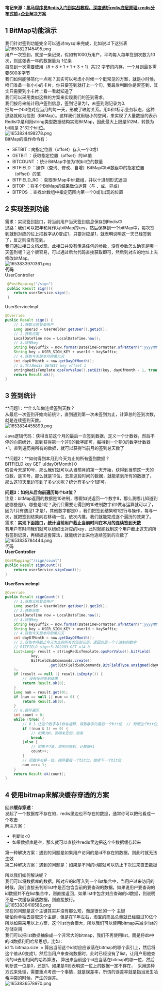 **笔记来源：**[**黑马程序员Redis入门到实战教程，深度透析redis底层原理+redis分布式锁+企业解决方案**](https://www.bilibili.com/video/BV1cr4y1671t/?spm_id_from=333.337.search-card.all.click&vd_source=e8046ccbdc793e09a75eb61fe8e84a30)
## 1 BitMap功能演示
我们针对签到功能完全可以通过mysql来完成，比如说以下这张表<br />![1653823145495.png](https://cdn.nlark.com/yuque/0/2022/png/22334924/1665036238029-0a64b7cf-49b8-4416-ade5-7b60433f71da.png#averageHue=%23f9f8f7&clientId=u94722be3-b773-4&errorMessage=unknown%20error&from=drop&height=219&id=u6dc2a7a5&originHeight=269&originWidth=879&originalType=binary&ratio=1&rotation=0&showTitle=false&size=43912&status=error&style=none&taskId=u82baa3a6-e4b2-4f5a-be24-d69e5ff19f9&title=&width=717)<br />用户一次签到，就是一条记录，假如有1000万用户，平均每人每年签到次数为10次，则这张表一年的数据量为 1亿条<br />每签到一次需要使用（8 + 8 + 1 + 1 + 3 + 1）共22 字节的内存，一个月则最多需要600多字节<br />我们如何能够简化一点呢？其实可以考虑小时候一个挺常见的方案，就是小时候，咱们准备一张小小的卡片，你只要签到就打上一个勾，我最后判断你是否签到，其实只需要到小卡片上看一看就知道了<br />我们可以采用类似这样的方案来实现我们的签到需求。<br />我们按月来统计用户签到信息，签到记录为1，未签到则记录为0.<br />把每一个bit位对应当月的每一天，形成了映射关系。用0和1标示业务状态，这种思路就称为位图（BitMap）。这样我们就用极小的空间，来实现了大量数据的表示<br />Redis中是利用string类型数据结构实现BitMap，因此最大上限是512M，转换为bit则是 2^32个bit位。<br />![1653824498278.png](https://cdn.nlark.com/yuque/0/2022/png/22334924/1665036252837-4b0fe4dc-5802-4935-8835-aa7ea6328981.png#averageHue=%23f8f6f6&clientId=u94722be3-b773-4&errorMessage=unknown%20error&from=drop&id=u7d3d6f9c&originHeight=267&originWidth=1215&originalType=binary&ratio=1&rotation=0&showTitle=false&size=39901&status=error&style=none&taskId=u553cb428-3487-4caf-a63a-08fb8aa8b7a&title=)<br />BitMap的操作命令有：

- SETBIT：向指定位置（offset）存入一个0或1
- GETBIT ：获取指定位置（offset）的bit值
- BITCOUNT ：统计BitMap中值为1的bit位的数量
- BITFIELD ：操作（查询、修改、自增）BitMap中bit数组中的指定位置（offset）的值
- BITFIELD_RO ：获取BitMap中bit数组，并以十进制形式返回
- BITOP ：将多个BitMap的结果做位运算（与 、或、异或）
- BITPOS ：查找bit数组中指定范围内第一个0或1出现的位置
## 2 实现签到功能
需求：实现签到接口，将当前用户当天签到信息保存到Redis中<br />思路：我们可以把年和月作为bitMap的key，然后保存到一个bitMap中，每次签到就到对应的位上把数字从0变成1，只要对应是1，就表明说明这一天已经签到了，反之则没有签到。<br />我们通过接口文档发现，此接口并没有传递任何的参数，没有参数怎么确实是哪一天签到呢？这个很容易，可以通过后台代码直接获取即可，然后到对应的地址上去修改bitMap。<br />![1653833970361.png](https://cdn.nlark.com/yuque/0/2022/png/22334924/1665036358172-7d683082-1232-4049-9bff-470c9762f0d0.png#averageHue=%23e9e2e2&clientId=u94722be3-b773-4&errorMessage=unknown%20error&from=drop&height=422&id=u0a8c7ed6&originHeight=590&originWidth=1184&originalType=binary&ratio=1&rotation=0&showTitle=false&size=212089&status=error&style=none&taskId=u2b9e94ff-d2ed-408b-bb65-137325f592a&title=&width=847)<br />**代码**<br />UserController
```java
 @PostMapping("/sign")
 public Result sign(){
    return userService.sign();
 }
```
UserServiceImpl
```java
@Override
public Result sign() {
    // 1.获取当前登录用户
    Long userId = UserHolder.getUser().getId();
    // 2.获取日期
    LocalDateTime now = LocalDateTime.now();
    // 3.拼接key
    String keySuffix = now.format(DateTimeFormatter.ofPattern(":yyyyMM"));
    String key = USER_SIGN_KEY + userId + keySuffix;
    // 4.获取今天是本月的第几天
    int dayOfMonth = now.getDayOfMonth();
    // 5.写入Redis SETBIT key offset 1
    stringRedisTemplate.opsForValue().setBit(key, dayOfMonth - 1, true);
    return Result.ok();
}
```

## 3 签到统计
**问题1：**什么叫做连续签到天数？<br />从最后一次签到开始向前统计，直到遇到第一次未签到为止，计算总的签到次数，就是连续签到天数。<br />![1653834455899.png](https://cdn.nlark.com/yuque/0/2022/png/22334924/1665036416670-5191bc6d-e268-4082-aaa0-db1662376901.png#averageHue=%23fafafa&clientId=u94722be3-b773-4&errorMessage=unknown%20error&from=drop&id=u0d9fd422&originHeight=100&originWidth=1028&originalType=binary&ratio=1&rotation=0&showTitle=false&size=14836&status=error&style=none&taskId=ud38de6fc-b3f0-4a2f-89df-e19b9547b2a&title=)

Java逻辑代码：获得当前这个月的最后一次签到数据，定义一个计数器，然后不停的向前统计，直到获得第一个非0的数字即可，每得到一个非0的数字计数器+1，直到遍历完所有的数据，就可以获得当前月的签到总天数了

**问题2：**如何得到本月到今天为止的所有签到数据？<br />BITFIELD key GET u[dayOfMonth] 0<br />假设今天是10号，那么我们就可以从当前月的第一天开始，获得到当前这一天的位数，是10号，那么就是10位，去拿这段时间的数据，就能拿到所有的数据了，那么这10天里边签到了多少次呢？统计有多少个1即可。

**问题3：如何从后向前遍历每个bit位？**<br />注意：bitMap返回的数据是10进制，哪假如说返回一个数字8，那么我哪儿知道到底哪些是0，哪些是1呢？我们只需要让得到的10进制数字和1做与运算就可以了，因为1只有遇见1 才是1，其他数字都是0 ，我们把签到结果和1进行与操作，每与一次，就把签到结果向右移动一位，依次内推，我们就能完成逐个遍历的效果了。<br />需求：**实现下面接口，统计当前用户截止当前时间在本月的连续签到天数**<br />有用户有时间我们就可以组织出对应的key，此时就能找到这个用户截止这天的所有签到记录，再根据这套算法，就能统计出来他连续签到的次数了<br />![1653835784444.png](https://cdn.nlark.com/yuque/0/2022/png/22334924/1665036426187-a4d9670c-d28b-48ec-b8b9-c457985f7f04.png#averageHue=%23cbb4b2&clientId=u94722be3-b773-4&errorMessage=unknown%20error&from=drop&height=235&id=u607436e6&originHeight=279&originWidth=665&originalType=binary&ratio=1&rotation=0&showTitle=false&size=50651&status=error&style=none&taskId=ufec360cd-fac4-4ac0-9ef4-e093a019396&title=&width=561)<br />代码<br />**UserController**
```java
@GetMapping("/sign/count")
public Result signCount(){
    return userService.signCount();
}
```

**UserServiceImpl**
```java
@Override
public Result signCount() {
    // 1.获取当前登录用户
    Long userId = UserHolder.getUser().getId();
    // 2.获取日期
    LocalDateTime now = LocalDateTime.now();
    // 3.拼接key
    String keySuffix = now.format(DateTimeFormatter.ofPattern(":yyyyMM"));
    String key = USER_SIGN_KEY + userId + keySuffix;
    // 4.获取今天是本月的第几天
    int dayOfMonth = now.getDayOfMonth();
    // 5.获取本月截止今天为止的所有的签到记录，返回的是一个十进制的数字 
    // BITFIELD sign:5:202203 GET u14 0
    List<Long> result = stringRedisTemplate.opsForValue().bitField(
            key,
            BitFieldSubCommands.create()
                    .get(BitFieldSubCommands.BitFieldType.unsigned(dayOfMonth)).valueAt(0)
    );
    if (result == null || result.isEmpty()) {
        // 没有任何签到结果
        return Result.ok(0);
    }
    Long num = result.get(0);
    if (num == null || num == 0) {
        return Result.ok(0);
    }
    // 6.循环遍历
    int count = 0;
    while (true) {
        // 6.1.让这个数字与1做与运算，得到数字的最后一个bit位  // 判断这个bit位是否为0
        if ((num & 1) == 0) {
            // 如果为0，说明未签到，结束
            break;
        }else {
            // 如果不为0，说明已签到，计数器+1
            count++;
        }
        // 把数字右移一位，抛弃最后一个bit位，继续下一个bit位
        num >>>= 1;
    }
    return Result.ok(count);
}
```

## 4 使用bitmap来解决缓存穿透的方案
回顾**缓存穿透**：<br />发起了一个数据库不存在的，redis里边也不存在的数据，通常你可以把他看成一个攻击<br />解决方案：

-  判断id<0 
-  如果数据库是空，那么就可以直接往redis里边把这个空数据缓存起来 

第一种解决方案：遇到的问题是如果用户访问的是id不存在的数据，则此时就无法生效<br />第二种解决方案：遇到的问题是：如果是不同的id那就可以防止下次过来直击数据

所以我们如何解决呢？<br />我们可以将数据库的数据，所对应的id写入到一个list集合中，当用户过来访问的时候，我们直接去判断list中是否包含当前的要查询的数据，如果说用户要查询的id数据并不在list集合中，则直接返回，如果list中包含对应查询的id数据，则说明不是一次缓存穿透数据，则直接放行。<br />![1653836416586.png](https://cdn.nlark.com/yuque/0/2022/png/22334924/1665036445554-a732970c-5726-428f-bc0c-7946f4ed45c6.png#averageHue=%23f8f8f8&clientId=u94722be3-b773-4&errorMessage=unknown%20error&from=drop&id=ue16811b0&originHeight=326&originWidth=1285&originalType=binary&ratio=1&rotation=0&showTitle=false&size=44480&status=error&style=none&taskId=u8803c0d8-98c7-42f0-b9d5-2d2f3998023&title=)<br />现在的问题是这个主键其实并没有那么短，而是很长的一个 主键<br />哪怕你单独去提取这个主键，但是在11年左右，淘宝的商品总量就已经超过10亿个<br />所以如果采用以上方案，这个list也会很大，所以我们可以使用bitmap来减少list的存储空间<br />我们可以把list数据抽象成一个非常大的bitmap，我们不再使用list，而是将db中的id数据利用哈希思想，比如：<br />id % bitmap.size  = 算出当前这个id对应应该落在bitmap的哪个索引上，然后将这个值从0变成1，然后当用户来查询数据时，此时已经没有了list，让用户用他查询的id去用相同的哈希算法， 算出来当前这个id应当落在bitmap的哪一位，然后判断这一位是0，还是1，如果是0则表明这一位上的数据一定不存在，  采用这种方式来处理，需要重点考虑一个事情，就是误差率，所谓的误差率就是指当发生哈希冲突的时候，产生的误差。<br />![1653836578970.png](https://cdn.nlark.com/yuque/0/2022/png/22334924/1665036464138-ccc2d737-1ad1-4d9a-8456-6bdd3715e94d.png#averageHue=%23f8f7f7&clientId=u94722be3-b773-4&errorMessage=unknown%20error&from=drop&id=u4fc04c0b&originHeight=549&originWidth=1302&originalType=binary&ratio=1&rotation=0&showTitle=false&size=64897&status=error&style=none&taskId=ua5d49624-f815-4857-8eef-137f76f2d0e&title=)
